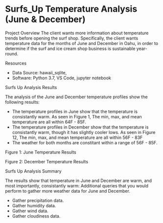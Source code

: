 # Surfs_Up Temperature Analysis (June & December)

Project Overview
The client wants more information about temperature trends before opening the surf shop. Specifically, the client wants temperature data for the months of June and December in Oahu, in order to determine if the surf and ice cream shop business is sustainable year-round.

Resources

* Data Source: hawaii_sqlite,
* Software: Python 3.7, VS Code, jupyter notebook

Surfs Up Analysis Results

The analysis of the June and December temperature profiles show the following results:

* The temperature profiles in June show that the temperature is consistantly warm. As seen in Figure 1, The min, max, and mean temperature are all within 64F - 85F.
* The temperature profiles in December show that the temperature is consistantly warm, though it has slightly cooler lows. As seen in Figure 12, The min, max, and mean temperature are all within 56F - 83F
* The weather for both months are constitant within a range of 56F - 85F.



Figure 1: June Temperature Results




Figure 2: December Temperature Results


Surfs Up Analysis Summary

The results show that temperature in June and December are warm, and most importantly, consistantly warm:
Additional queries that you would perform to gather more weather data for June and December.

* Gather precipitation data.
* Gather humidity data.
* Gather wind data.
* Gather cloudiness data.